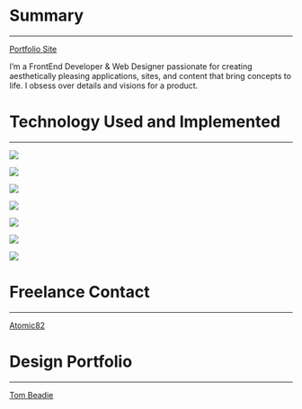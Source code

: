 # Summary
----
[Portfolio Site]()

I’m a FrontEnd Developer & Web Designer passionate for creating aesthetically pleasing applications, sites, and content that bring concepts to life. I obsess over details and visions for a product.

# Technology Used and Implemented
----

<a href="a"><img src="https://img.shields.io/badge/GitHub-100000?style=for-the-badge&logo=github&logoColor=white"/></a>

<a href="a"><img src="https://img.shields.io/badge/JavaScript-F7DF1E?style=for-the-badge&logo=javascript&logoColor=black"/></a>

<a href="a"><img src="https://img.shields.io/badge/HTML-239120?style=for-the-badge&logo=html5&logoColor=white"/></a>

<a href="a"><img src="https://img.shields.io/badge/CSS-239120?&style=for-the-badge&logo=css3&logoColor=white"/></a>

<a href="a"><img src="https://img.shields.io/badge/React-20232A?style=for-the-badge&logo=react&logoColor=61DAFB"/></a>

<a href="a"><img src="https://img.shields.io/badge/Figma-F24E1E?style=for-the-badge&logo=figma&logoColor=white"/></a> 

<a href="a"><img src="https://img.shields.io/badge/Bootstrap-563D7C?style=for-the-badge&logo=bootstrap&logoColor=white"/></a>

# Freelance Contact
----
[Atomic82](https://www.atomic82.com/)

# Design Portfolio
----
[Tom Beadie](https://www.tombeadie.com/)